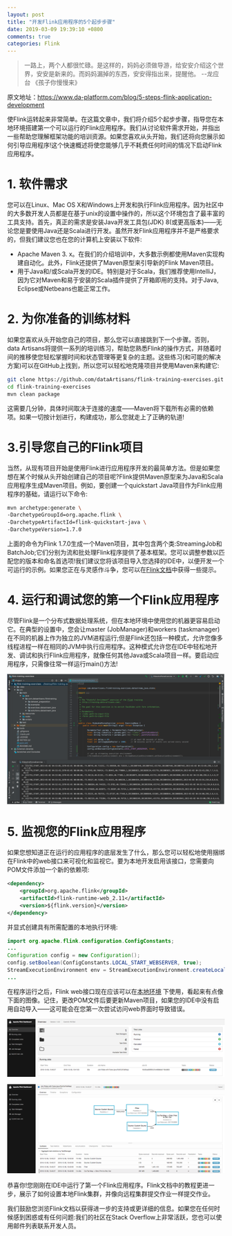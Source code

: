 ```yaml
---
layout: post
title: "开发Flink应用程序的5个起步步骤"
date: 2019-03-09 19:39:10 +0800
comments: true
categories: Flink
---
```

> 一路上，两个人都很忙碌。是这样的，妈妈必须做导游，给安安介绍这个世界，安安是新来的。而妈妈漏掉的东西，安安得指出来，提醒他。 --龙应台 《孩子你慢慢来》
<!-- more -->

原文地址：https://www.da-platform.com/blog/5-steps-flink-application-development

使Flink运转起来非常简单。在这篇文章中，我们将介绍5个起步步骤，指导您在本地环境搭建第一个可以运行的Flink应用程序。我们从讨论软件需求开始，并指出一些帮助您理解框架功能的培训资源。如果您喜欢从头开始，我们还将向您展示如何引导应用程序!这个快速概述将使您能够几乎不耗费任何时间的情况下启动Flink应用程序。

# 1. 软件需求

您可以在Linux、Mac OS X和Windows上开发和执行Flink应用程序。因为社区中的大多数开发人员都是在基于unix的设置中操作的，所以这个环境包含了最丰富的工具支持。首先，真正的需求是安装Java开发工具包(JDK) 8(或更高版本)——无论您是要使用Java还是Scala进行开发。虽然开发Flink应用程序并不是严格要求的，但我们建议您也在您的计算机上安装以下软件:

   - Apache Maven 3. x。在我们的介绍培训中，大多数示例都使用Maven实现构建自动化。此外，Flink还提供了Maven原型来引导新的Flink Maven项目。
   - 用于Java和/或Scala开发的IDE。特别是对于Scala，我们推荐使用IntelliJ，因为它对Maven和易于安装的Scala插件提供了开箱即用的支持。对于Java, Eclipse或Netbeans也能正常工作。
   
# 2. 为你准备的训练材料

如果您喜欢从头开始您自己的项目，那么您可以直接跳到下一个步骤。否则，data Artisans将提供一系列的培训练习，帮助您熟悉Flink的操作方式，并随着时间的推移使您轻松掌握时间和状态管理等更复杂的主题。这些练习(和可能的解决方案)可以在GitHub上找到，所以您可以轻松地克隆项目并使用Maven来构建它: 

```bash
git clone https://github.com/dataArtisans/flink-training-exercises.git
cd flink-training-exercises
mvn clean package
```  
这需要几分钟，具体时间取决于连接的速度——Maven将下载所有必需的依赖项。如果一切按计划进行，构建成功，那么您就走上了正确的轨道!

# 3.引导您自己的Flink项目

当然，从现有项目开始是使用Flink进行应用程序开发的最简单方法。但是如果您想在某个时候从头开始创建自己的项目呢?Flink提供Maven原型来为Java和Scala应用程序生成Maven项目。例如，要创建一个quickstart Java项目作为Flink应用程序的基础，请运行以下命令:

```bash
mvn archetype:generate \
-DarchetypeGroupId=org.apache.flink \
-DarchetypeArtifactId=flink-quickstart-java \
-DarchetypeVersion=1.7.0
```

上面的命令为Flink 1.7.0生成一个Maven项目，其中包含两个类:StreamingJob和BatchJob;它们分别为流和批处理Flink程序提供了基本框架。您可以调整参数以匹配您的版本和命名首选项!我们建议您将该项目导入您选择的IDE中，以便开发一个可运行的示例。如果您正在与灵感作斗争，您可以在[Flink文档](https://ci.apache.org/projects/flink/flink-docs-release-1.7/tutorials/datastream_api.html#writing-a-flink-program)中获得一些提示。

# 4. 运行和调试您的第一个Flink应用程序

尽管Flink是一个分布式数据处理系统，但在本地环境中使用您的机器更容易启动它。在典型的设置中，您会让master (JobManager)和workers (taskmanager)在不同的机器上作为独立的JVM进程运行;但是Flink还包括一种模式，允许您像多线程进程一样在相同的JVM中执行应用程序。这种模式允许您在IDE中轻松地开发、调试和执行Flink应用程序，就像任何其他Java或Scala项目一样。要启动应用程序，只需像往常一样运行main()方法!

![flink-application](/images/post/flink-application.png)

# 5. 监视您的Flink应用程序

如果您想知道正在运行的应用程序的底层发生了什么，那么您可以轻松地使用捆绑在Flink中的web接口来可视化和监视它。要为本地开发启用该接口，您需要向POM文件添加一个新的依赖项:

```xml
<dependency>
    <groupId>org.apache.flink</groupId>
    <artifactId>flink-runtime-web_2.11</artifactId>
    <version>${flink.version}</version>
</dependency>
```

并显式创建具有所需配置的本地执行环境:

```java
import org.apache.flink.configuration.ConfigConstants;
...
Configuration config = new Configuration();
config.setBoolean(ConfigConstants.LOCAL_START_WEBSERVER, true);
StreamExecutionEnvironment env = StreamExecutionEnvironment.createLocalEnvironment(config);
...
```

在程序运行之后，Flink web接口现在应该可以在[本地环境](http://localhost:8081) 下使用，看起来有点像下面的图像。记住，更改POM文件后要更新Maven项目，如果您的IDE中没有启用自动导入——这可能会在您第一次尝试访问web界面时导致错误。

![flink-application-1](/images/post/flink-application-1.png)

![flink-application-2](/images/post/flink-application-2.png)

恭喜你!您刚刚在IDE中运行了第一个Flink应用程序。Flink文档中的教程更进一步，展示了如何设置本地Flink集群，并像向远程集群提交作业一样提交作业。

我们鼓励您浏览Flink文档以获得进一步的支持或更详细的信息。如果您在任何时候感到困惑或有任何问题:我们的社区在Stack Overflow上非常活跃，您也可以使用邮件列表联系开发人员。





  